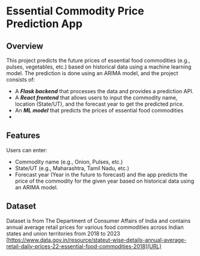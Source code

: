 # Essential Commodity Price Prediction App
## Overview
This project predicts the future prices of essential food commodities (e.g., pulses, vegetables, etc.) based on historical data using a machine learning model. The prediction is done using an ARIMA model, and the project consists of:

- A ***Flask backend*** that processes the data and provides a prediction API.
- A ***React frontend*** that allows users to input the commodity name, location (State/UT), and the forecast year to get the predicted price.
- An ***ML model*** that predicts the prices of essential food commodities
- 
## Features
Users can enter:
- Commodity name (e.g., Onion, Pulses, etc.)
- State/UT (e.g., Maharashtra, Tamil Nadu, etc.)
- Forecast year (Year in the future to forecast)
and the app predicts the price of the commodity for the given year based on historical data using an ARIMA model.

## Dataset 
Dataset is from The Department of Consumer Affairs of India and contains annual average retail prices for various food commodities across Indian states and union territories from 2018 to 2023
[https://www.data.gov.in/resource/stateut-wise-details-annual-average-retail-daily-prices-22-essential-food-commodities-2018](URL)
